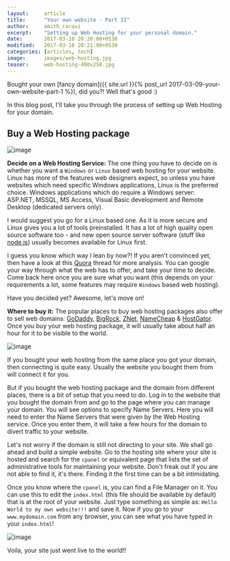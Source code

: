 ```yaml
---
layout:     article
title:      "Your own website - Part II"
author:     amith_raravi
excerpt:    "Setting up Web Hosting for your personal domain."
date:       2017-03-10 20:20:00+0530
modified:   2017-03-18 20:21:00+0530
categories: [articles, tech]
image:      images/web-hosting.jpg
teaser:     web-hosting-400x250.jpg
---
```


Bought your own [fancy domain]({{ site.url }}{% post_url 2017-03-09-your-own-website-part-1 %}), did you?! Well that's good :)

In this blog post, I'll take you through the process of setting up Web Hosting for your domain.

## Buy a Web Hosting package

![image](/images/linux-vs-windows-hosting.jpg)

**Decide on a Web Hosting Service:** The one thing you have to decide on is whether you want a `Windows` or `Linux` based web hosting for your website. Linux has more of the features web designers expect, so unless you have websites which need specific Windows applications, Linux is the preferred choice. Windows applications which do require a Windows server: ASP.NET, MSSQL, MS Access, Visual Basic development and Remote Desktop (dedicated servers only).

I would suggest you go for a Linux based one. As it is more secure and Linux gives you a lot of tools preinstalled. It has a lot of high quality open source software too - and new open source server software (stuff like [node.js](https://www.w3schools.com/nodejs/nodejs_intro.asp)) usually becomes available for Linux first.

I guess you know which way I lean by now?! If you aren't convinced yet, then have a look at this [Quora](https://www.quora.com/What-is-the-difference-between-Windows-and-Linux-for-web-hosting) thread for more analysis. You can google your way through what the web has to offer, and take your time to decide. Come back here once you are sure what you want (this depends on your requirements a lot, some features may require `Windows` based web hosting).

Have you decided yet? Awesome, let's move on!

**Where to buy it:** The popular places to buy web hosting packages also offer to sell web domains:  [GoDaddy](https://www.godaddy.com), [BigRock](https://www.bigrock.in), [ZNet](https://www.znetlive.com), [NameCheap](https://www.namecheap.com/) & [HostGator](https://www.hostgator.in). Once you buy your web hosting package, it will usually take about half an hour for it to be visible to the world.

![image](/images/web-hosting.jpg)

If you bought your web hosting from the same place you got your domain, then connecting is quite easy. Usually the website you bought them from will connect it for you.

But if you bought the web hosting package and the domain from different places, there is a bit of setup that you need to do. Log in to the website that you bought the domain from and go to the page where you can manage your domain. You will see options to specify Name Servers. Here you will need to enter the Name Servers that were given by the Web Hosting service. Once you enter them, it will take a few hours for the domain to divert traffic to your website.

Let's not worry if the domain is still not directing to your site. We shall go ahead and build a simple website. Go to the hosting site where your site is hosted and search for the `cpanel` or equivalent page that lists the set of administrative tools for maintaining your website. Don't freak out if you are not able to find it, it's there. Finding it the first time can be a bit intimidating.

Once you know where the `cpanel` is, you can find a File Manager on it. You can use this to edit the `index.html` (this file should be available by default) that is at the root of your website. Just type something as simple as: `Hello World to my own website!!!` and save it. Now if you go to your `www.mydomain.com` from any browser, you can see what you have typed in your `index.html`!

![image](/images/hello-world.png)

Voila, your site just went live to the world!!
